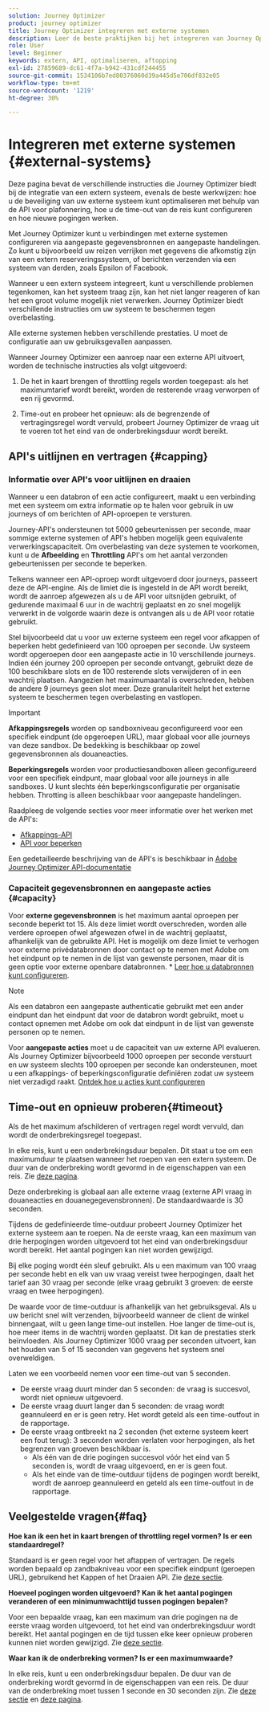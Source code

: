 ```yaml
---
solution: Journey Optimizer
product: journey optimizer
title: Journey Optimizer integreren met externe systemen
description: Leer de beste praktijken bij het integreren van Journey Optimizer met externe systemen
role: User
level: Beginner
keywords: extern, API, optimaliseren, aftopping
exl-id: 27859689-dc61-4f7a-b942-431cdf244455
source-git-commit: 1534106b7ed80376060d39a445d5e706df832e05
workflow-type: tm+mt
source-wordcount: '1219'
ht-degree: 30%

---
```


# Integreren met externe systemen {#external-systems}

Deze pagina bevat de verschillende instructies die Journey Optimizer biedt bij de integratie van een extern systeem, evenals de beste werkwijzen: hoe u de beveiliging van uw externe systeem kunt optimaliseren met behulp van de API voor plafonnering, hoe u de time-out van de reis kunt configureren en hoe nieuwe pogingen werken.

Met Journey Optimizer kunt u verbindingen met externe systemen configureren via aangepaste gegevensbronnen en aangepaste handelingen. Zo kunt u bijvoorbeeld uw reizen verrijken met gegevens die afkomstig zijn van een extern reserveringssysteem, of berichten verzenden via een systeem van derden, zoals Epsilon of Facebook.

Wanneer u een extern systeem integreert, kunt u verschillende problemen tegenkomen, kan het systeem traag zijn, kan het niet langer reageren of kan het een groot volume mogelijk niet verwerken. Journey Optimizer biedt verschillende instructies om uw systeem te beschermen tegen overbelasting.

Alle externe systemen hebben verschillende prestaties. U moet de configuratie aan uw gebruiksgevallen aanpassen.

Wanneer Journey Optimizer een aanroep naar een externe API uitvoert, worden de technische instructies als volgt uitgevoerd:

1. De het in kaart brengen of throttling regels worden toegepast: als het maximumtarief wordt bereikt, worden de resterende vraag verworpen of een rij gevormd.

2. Time-out en probeer het opnieuw: als de begrenzende of vertragingsregel wordt vervuld, probeert Journey Optimizer de vraag uit te voeren tot het eind van de onderbrekingsduur wordt bereikt.

## API&#39;s uitlijnen en vertragen {#capping}

### Informatie over API&#39;s voor uitlijnen en draaien

Wanneer u een databron of een actie configureert, maakt u een verbinding met een systeem om extra informatie op te halen voor gebruik in uw journeys of om berichten of API-oproepen te versturen.

Journey-API&#39;s ondersteunen tot 5000 gebeurtenissen per seconde, maar sommige externe systemen of API&#39;s hebben mogelijk geen equivalente verwerkingscapaciteit. Om overbelasting van deze systemen te voorkomen, kunt u de **Afbeelding** en **Throttling** API&#39;s om het aantal verzonden gebeurtenissen per seconde te beperken.

Telkens wanneer een API-oproep wordt uitgevoerd door journeys, passeert deze de API-engine. Als de limiet die is ingesteld in de API wordt bereikt, wordt de aanroep afgewezen als u de API voor uitsnijden gebruikt, of gedurende maximaal 6 uur in de wachtrij geplaatst en zo snel mogelijk verwerkt in de volgorde waarin deze is ontvangen als u de API voor rotatie gebruikt.

Stel bijvoorbeeld dat u voor uw externe systeem een regel voor afkappen of beperken hebt gedefinieerd van 100 oproepen per seconde. Uw systeem wordt opgeroepen door een aangepaste actie in 10 verschillende journeys. Indien één journey 200 oproepen per seconde ontvangt, gebruikt deze de 100 beschikbare slots en de 100 resterende slots verwijderen of in een wachtrij plaatsen. Aangezien het maximumaantal is overschreden, hebben de andere 9 journeys geen slot meer. Deze granulariteit helpt het externe systeem te beschermen tegen overbelasting en vastlopen.

>[!IMPORTANT]
>
>**Afkappingsregels** worden op sandboxniveau geconfigureerd voor een specifiek eindpunt (de opgeroepen URL), maar globaal voor alle journeys van deze sandbox. De bedekking is beschikbaar op zowel gegevensbronnen als douaneacties.
>
>**Beperkingsregels** worden voor productiesandboxen alleen geconfigureerd voor een specifiek eindpunt, maar globaal voor alle journeys in alle sandboxes. U kunt slechts één beperkingsconfiguratie per organisatie hebben. Throtting is alleen beschikbaar voor aangepaste handelingen.

Raadpleeg de volgende secties voor meer informatie over het werken met de API&#39;s:

* [Afkappings-API](capping.md)
* [API voor beperken](throttling.md)

Een gedetailleerde beschrijving van de API&#39;s is beschikbaar in [Adobe Journey Optimizer API-documentatie](https://developer.adobe.com/journey-optimizer-apis/references/journeys/)

### Capaciteit gegevensbronnen en aangepaste acties {#capacity}

Voor **externe gegevensbronnen** is het maximum aantal oproepen per seconde beperkt tot 15. Als deze limiet wordt overschreden, worden alle verdere oproepen ofwel afgewezen ofwel in de wachtrij geplaatst, afhankelijk van de gebruikte API. Het is mogelijk om deze limiet te verhogen voor externe privédatabronnen door contact op te nemen met Adobe om het eindpunt op te nemen in de lijst van gewenste personen, maar dit is geen optie voor externe openbare databronnen. * [Leer hoe u databronnen kunt configureren](../datasource/about-data-sources.md).

>[!NOTE]
>
>Als een databron een aangepaste authenticatie gebruikt met een ander eindpunt dan het eindpunt dat voor de databron wordt gebruikt, moet u contact opnemen met Adobe om ook dat eindpunt in de lijst van gewenste personen op te nemen.

Voor **aangepaste acties** moet u de capaciteit van uw externe API evalueren. Als Journey Optimizer bijvoorbeeld 1000 oproepen per seconde verstuurt en uw systeem slechts 100 oproepen per seconde kan ondersteunen, moet u een afkappings- of beperkingsconfiguratie definiëren zodat uw systeem niet verzadigd raakt. [Ontdek hoe u acties kunt configureren](../action/action.md)

## Time-out en opnieuw proberen{#timeout}

Als de het maximum afschilderen of vertragen regel wordt vervuld, dan wordt de onderbrekingsregel toegepast.

In elke reis, kunt u een onderbrekingsduur bepalen. Dit staat u toe om een maximumduur te plaatsen wanneer het roepen van een extern systeem. De duur van de onderbreking wordt gevormd in de eigenschappen van een reis. Zie [deze pagina](../building-journeys/journey-gs.md#timeout_and_error).

Deze onderbreking is globaal aan alle externe vraag (externe API vraag in douaneacties en douanegegevensbronnen). De standaardwaarde is 30 seconden.

Tijdens de gedefinieerde time-outduur probeert Journey Optimizer het externe systeem aan te roepen. Na de eerste vraag, kan een maximum van drie herpogingen worden uitgevoerd tot het eind van onderbrekingsduur wordt bereikt. Het aantal pogingen kan niet worden gewijzigd.

Bij elke poging wordt één sleuf gebruikt. Als u een maximum van 100 vraag per seconde hebt en elk van uw vraag vereist twee herpogingen, daalt het tarief aan 30 vraag per seconde (elke vraag gebruikt 3 groeven: de eerste vraag en twee herpogingen).

De waarde voor de time-outduur is afhankelijk van het gebruiksgeval. Als u uw bericht snel wilt verzenden, bijvoorbeeld wanneer de client de winkel binnengaat, wilt u geen lange time-out instellen. Hoe langer de time-out is, hoe meer items in de wachtrij worden geplaatst. Dit kan de prestaties sterk beïnvloeden. Als Journey Optimizer 1000 vraag per seconden uitvoert, kan het houden van 5 of 15 seconden van gegevens het systeem snel overweldigen.

Laten we een voorbeeld nemen voor een time-out van 5 seconden.

* De eerste vraag duurt minder dan 5 seconden: de vraag is succesvol, wordt niet opnieuw uitgevoerd.
* De eerste vraag duurt langer dan 5 seconden: de vraag wordt geannuleerd en er is geen retry. Het wordt geteld als een time-outfout in de rapportage.
* De eerste vraag ontbreekt na 2 seconden (het externe systeem keert een fout terug): 3 seconden worden verlaten voor herpogingen, als het begrenzen van groeven beschikbaar is.
   * Als één van de drie pogingen succesvol vóór het eind van 5 seconden is, wordt de vraag uitgevoerd, en er is geen fout.
   * Als het einde van de time-outduur tijdens de pogingen wordt bereikt, wordt de aanroep geannuleerd en geteld als een time-outfout in de rapportage.

## Veelgestelde vragen{#faq}

**Hoe kan ik een het in kaart brengen of throttling regel vormen? Is er een standaardregel?**

Standaard is er geen regel voor het aftappen of vertragen. De regels worden bepaald op zandbakniveau voor een specifiek eindpunt (geroepen URL), gebruikend het Kappen of het Draaien API. Zie [deze sectie](../configuration/external-systems.md#capping).

**Hoeveel pogingen worden uitgevoerd? Kan ik het aantal pogingen veranderen of een minimumwachttijd tussen pogingen bepalen?**

Voor een bepaalde vraag, kan een maximum van drie pogingen na de eerste vraag worden uitgevoerd, tot het eind van onderbrekingsduur wordt bereikt. Het aantal pogingen en de tijd tussen elke keer opnieuw proberen kunnen niet worden gewijzigd. Zie [deze sectie](../configuration/external-systems.md#timeout).

**Waar kan ik de onderbreking vormen? Is er een maximumwaarde?**

In elke reis, kunt u een onderbrekingsduur bepalen. De duur van de onderbreking wordt gevormd in de eigenschappen van een reis. De duur van de onderbreking moet tussen 1 seconde en 30 seconden zijn. Zie [deze sectie](../configuration/external-systems.md#timeout) en [deze pagina](../building-journeys/journey-gs.md#timeout_and_error).